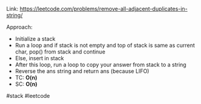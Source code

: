 Link: https://leetcode.com/problems/remove-all-adjacent-duplicates-in-string/

Approach:
- Initialize a stack 
- Run a loop and if stack is not empty and top of stack is same as current char, pop() from stack and continue
- Else, insert in stack
- After this loop, run a loop to copy your answer from stack to a string
- Reverse the ans string and return ans (because LIFO)
- TC: **O(n)**
- SC: **O(n)**

#stack #leetcode 